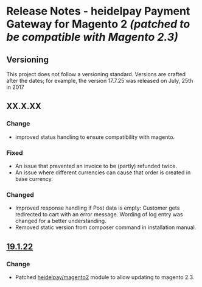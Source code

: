 # Release Notes - heidelpay Payment Gateway for Magento 2 _(patched to be compatible with Magento 2.3)_

## Versioning

This project does not follow a versioning standard. Versions are crafted after the dates; for example, the version 17.7.25 was released on July, 25th in 2017

## XX.X.XX
### Change
- improved status handling to ensure compatibility with magento.
### Fixed
- An issue that prevented an invoice to be (partly) refunded twice.
- An issue where different currencies can cause that order is created in base currency.

### Changed
- Improved response handling if Post data is empty: Customer gets redirected to cart with an error message. Wording of
log entry was changed for a better understanding.
- Removed static version from composer command in installation manual.  

## [19.1.22][19.1.22]

### Change
*   Patched [heidelpay/magento2](https://github.com/heidelpay/magento2) module to allow updating to magento 2.3.

[19.1.22]: https://github.com/heidelpay/magento2-version2.3-patch/tree/19.1.22
[19.2.4]: https://github.com/heidelpay/magento2-version2.3-patch/compare/19.1.22..19.2.4